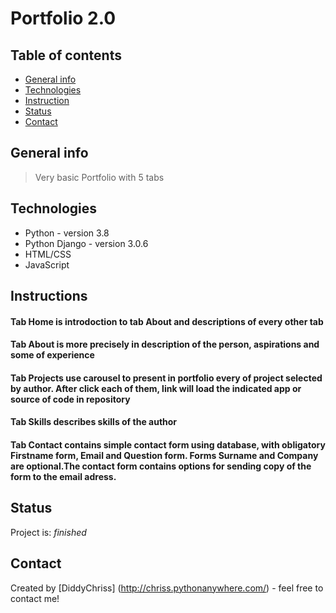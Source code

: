 # Portfolio 2.0

## Table of contents
* [General info](#general-info)
* [Technologies](#technologies)
* [Instruction](#Instructions)
* [Status](#status)
* [Contact](#contact)

## General info
> Very basic Portfolio with 5 tabs

## Technologies
* Python - version 3.8
* Python Django - version 3.0.6
* HTML/CSS 
* JavaScript 

## Instructions
#### Tab Home is introdoction to tab About and descriptions of every other tab
#### Tab About is more precisely in description of the person, aspirations and some of experience
#### Tab Projects use carousel to present in portfolio every of project selected by author. After click each of them, link will load the indicated app or source of code in repository
#### Tab Skills describes skills of the author
#### Tab Contact contains simple contact form using database, with obligatory Firstname form, Email and Question form. Forms Surname and Company are optional.The contact form contains options for sending copy of the form to the email adress.


## Status
Project is: _finished_


## Contact
Created by [DiddyChriss] (http://chriss.pythonanywhere.com/) - feel free to contact me!
